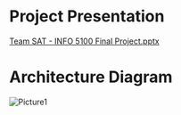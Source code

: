   # Project Presentation
  [Team SAT - INFO 5100 Final Project.pptx](https://github.com/user-attachments/files/16301198/Team.SAT.-.INFO.5100.Final.Project.pptx)

  # Architecture Diagram
  ![Picture1](https://github.com/user-attachments/assets/a408729f-3079-4081-a67a-d72a9a6967fb)
